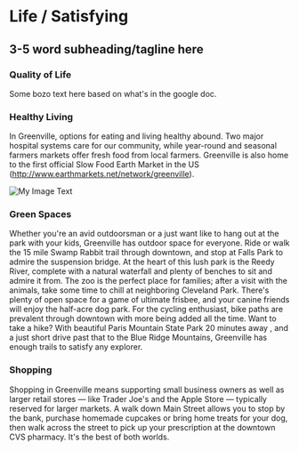 # Life / Satisfying

## 3-5 word subheading/tagline here

### Quality of Life
Some bozo text here based on what's in the google doc.

### Healthy Living
In Greenville, options for eating and living healthy abound. Two major hospital systems care for our community, while year-round and seasonal farmers markets offer fresh food from local farmers. Greenville is also home to the first official Slow Food Earth Market in the US (http://www.earthmarkets.net/network/greenville).

![My Image Text](/images/cooking.jpg "Optional title") 
### Green Spaces
Whether you're an avid outdoorsman or a just want like to hang out at the park with your kids, Greenville has outdoor space for everyone. Ride or walk the 15 mile Swamp Rabbit trail through downtown, and stop at Falls Park to admire the suspension bridge. At the heart of this lush park is the Reedy River, complete with a natural waterfall and plenty of benches to sit and admire it from. The zoo is the perfect place for families; after a visit with the animals, take some time to chill at neighboring Cleveland Park. There's plenty of open space for a game of ultimate frisbee, and your canine friends will enjoy the half-acre dog park. For 
the cycling enthusiast, bike paths are prevalent through downtown with more being added all the time. Want to take a hike? With beautiful Paris Mountain State Park 20 minutes away , and a just short drive past that to the Blue Ridge Mountains, Greenville has enough trails to satisfy any explorer.

### Shopping
Shopping in Greenville means supporting small business owners as well as larger retail stores — like Trader Joe's and the Apple Store — typically reserved for larger markets. A walk down Main Street allows you to stop by the bank, purchase homemade cupcakes or bring home treats for your dog, then walk across the street to pick up your prescription at the downtown CVS pharmacy. It's the best of both worlds.